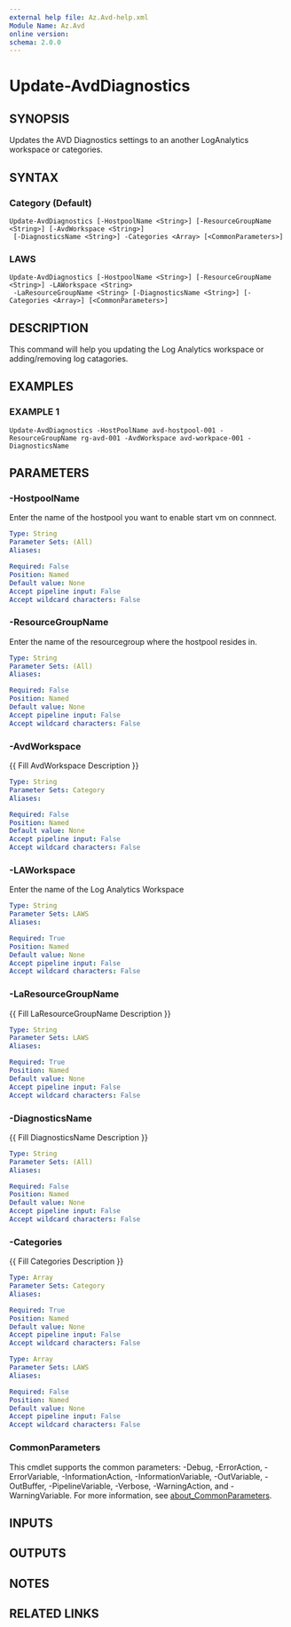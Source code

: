 ```yaml
---
external help file: Az.Avd-help.xml
Module Name: Az.Avd
online version:
schema: 2.0.0
---
```


# Update-AvdDiagnostics

## SYNOPSIS
Updates the AVD Diagnostics settings to an another LogAnalytics workspace or categories.

## SYNTAX

### Category (Default)
```
Update-AvdDiagnostics [-HostpoolName <String>] [-ResourceGroupName <String>] [-AvdWorkspace <String>]
 [-DiagnosticsName <String>] -Categories <Array> [<CommonParameters>]
```

### LAWS
```
Update-AvdDiagnostics [-HostpoolName <String>] [-ResourceGroupName <String>] -LAWorkspace <String>
 -LaResourceGroupName <String> [-DiagnosticsName <String>] [-Categories <Array>] [<CommonParameters>]
```

## DESCRIPTION
This command will help you updating the Log Analytics workspace or adding/removing log catagories.

## EXAMPLES

### EXAMPLE 1
```
Update-AvdDiagnostics -HostPoolName avd-hostpool-001 -ResourceGroupName rg-avd-001 -AvdWorkspace avd-workpace-001 -DiagnosticsName
```

## PARAMETERS

### -HostpoolName
Enter the name of the hostpool you want to enable start vm on connnect.

```yaml
Type: String
Parameter Sets: (All)
Aliases:

Required: False
Position: Named
Default value: None
Accept pipeline input: False
Accept wildcard characters: False
```

### -ResourceGroupName
Enter the name of the resourcegroup where the hostpool resides in.

```yaml
Type: String
Parameter Sets: (All)
Aliases:

Required: False
Position: Named
Default value: None
Accept pipeline input: False
Accept wildcard characters: False
```

### -AvdWorkspace
{{ Fill AvdWorkspace Description }}

```yaml
Type: String
Parameter Sets: Category
Aliases:

Required: False
Position: Named
Default value: None
Accept pipeline input: False
Accept wildcard characters: False
```

### -LAWorkspace
Enter the name of the Log Analytics Workspace

```yaml
Type: String
Parameter Sets: LAWS
Aliases:

Required: True
Position: Named
Default value: None
Accept pipeline input: False
Accept wildcard characters: False
```

### -LaResourceGroupName
{{ Fill LaResourceGroupName Description }}

```yaml
Type: String
Parameter Sets: LAWS
Aliases:

Required: True
Position: Named
Default value: None
Accept pipeline input: False
Accept wildcard characters: False
```

### -DiagnosticsName
{{ Fill DiagnosticsName Description }}

```yaml
Type: String
Parameter Sets: (All)
Aliases:

Required: False
Position: Named
Default value: None
Accept pipeline input: False
Accept wildcard characters: False
```

### -Categories
{{ Fill Categories Description }}

```yaml
Type: Array
Parameter Sets: Category
Aliases:

Required: True
Position: Named
Default value: None
Accept pipeline input: False
Accept wildcard characters: False
```

```yaml
Type: Array
Parameter Sets: LAWS
Aliases:

Required: False
Position: Named
Default value: None
Accept pipeline input: False
Accept wildcard characters: False
```

### CommonParameters
This cmdlet supports the common parameters: -Debug, -ErrorAction, -ErrorVariable, -InformationAction, -InformationVariable, -OutVariable, -OutBuffer, -PipelineVariable, -Verbose, -WarningAction, and -WarningVariable. For more information, see [about_CommonParameters](http://go.microsoft.com/fwlink/?LinkID=113216).

## INPUTS

## OUTPUTS

## NOTES

## RELATED LINKS
